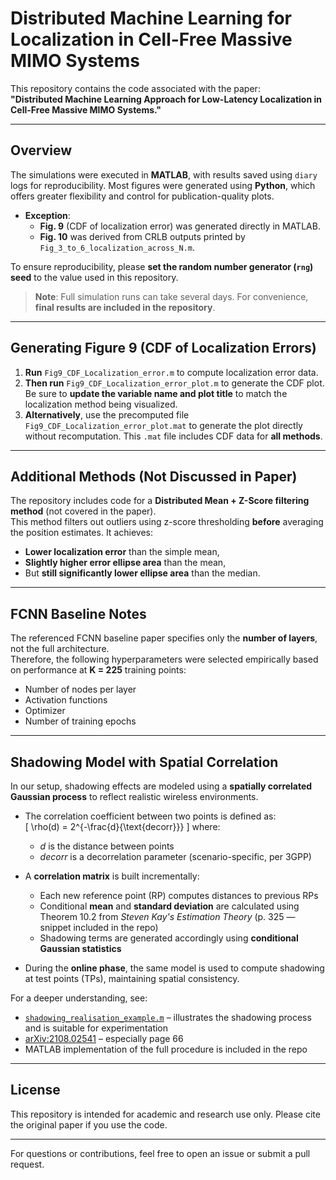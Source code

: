 # Distributed Machine Learning for Localization in Cell-Free Massive MIMO Systems

This repository contains the code associated with the paper:  
**"Distributed Machine Learning Approach for Low-Latency Localization in Cell-Free Massive MIMO Systems."**

---

## Overview

The simulations were executed in **MATLAB**, with results saved using `diary` logs for reproducibility. Most figures were generated using **Python**, which offers greater flexibility and control for publication-quality plots.  
- **Exception**:  
  - **Fig. 9** (CDF of localization error) was generated directly in MATLAB.  
  - **Fig. 10** was derived from CRLB outputs printed by `Fig_3_to_6_localization_across_N.m`.

To ensure reproducibility, please **set the random number generator (`rng`) seed** to the value used in this repository.

> **Note**: Full simulation runs can take several days. For convenience, **final results are included in the repository**.

---

## Generating Figure 9 (CDF of Localization Errors)

1. **Run** `Fig9_CDF_Localization_error.m` to compute localization error data.
2. **Then run** `Fig9_CDF_Localization_error_plot.m` to generate the CDF plot.  
   Be sure to **update the variable name and plot title** to match the localization method being visualized.
3. **Alternatively**, use the precomputed file `Fig9_CDF_Localization_error_plot.mat` to generate the plot directly without recomputation. This `.mat` file includes CDF data for **all methods**.

---

## Additional Methods (Not Discussed in Paper)

The repository includes code for a **Distributed Mean + Z-Score filtering method** (not covered in the paper).  
This method filters out outliers using z-score thresholding **before** averaging the position estimates. It achieves:
- **Lower localization error** than the simple mean,
- **Slightly higher error ellipse area** than the mean,
- But **still significantly lower ellipse area** than the median.

---

## FCNN Baseline Notes

The referenced FCNN baseline paper specifies only the **number of layers**, not the full architecture.  
Therefore, the following hyperparameters were selected empirically based on performance at **K = 225** training points:
- Number of nodes per layer
- Activation functions
- Optimizer
- Number of training epochs

---

## Shadowing Model with Spatial Correlation

In our setup, shadowing effects are modeled using a **spatially correlated Gaussian process** to reflect realistic wireless environments.

- The correlation coefficient between two points is defined as:  
  \[
  \rho(d) = 2^{-\frac{d}{\text{decorr}}}
  \]
  where:
  - *d* is the distance between points
  - *decorr* is a decorrelation parameter (scenario-specific, per 3GPP)

- A **correlation matrix** is built incrementally:
  - Each new reference point (RP) computes distances to previous RPs
  - Conditional **mean** and **standard deviation** are calculated using Theorem 10.2 from *Steven Kay's Estimation Theory* (p. 325 — snippet included in the repo)
  - Shadowing terms are generated accordingly using **conditional Gaussian statistics**

- During the **online phase**, the same model is used to compute shadowing at test points (TPs), maintaining spatial consistency.

For a deeper understanding, see:
- [`shadowing_realisation_example.m`](shadowing_realisation_example.m) – illustrates the shadowing process and is suitable for experimentation
- [arXiv:2108.02541](https://arxiv.org/pdf/2108.02541) – especially page 66
- MATLAB implementation of the full procedure is included in the repo

---

## License

This repository is intended for academic and research use only. Please cite the original paper if you use the code.

---

For questions or contributions, feel free to open an issue or submit a pull request.
